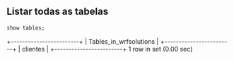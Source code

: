 ## Listar todas as tabelas

```bash
show tables;
```
+------------------------+
| Tables_in_wrfsolutions |
+------------------------+
| clientes               |
+------------------------+
1 row in set (0.00 sec)